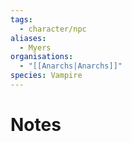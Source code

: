 ```yaml
---
tags:
  - character/npc
aliases:
  - Myers
organisations:
  - "[[Anarchs|Anarchs]]"
species: Vampire
---
```


# Notes


